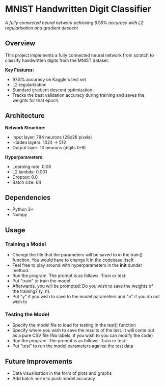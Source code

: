 # MNIST Handwritten Digit Classifier
*A fully connected neural network achieving 97.8% accuracy with L2 regularisation and gradient descent*

## Overview
This project implements a fully connected neural network from scratch to classify handwritten digits from the MNIST dataset.

**Key Features:**
- 97.8% accuracy on Kaggle's test set
- L2 regularization
- Standard gradient descent optimization
- Tracks the best validation accuracy during training and saves the weights for that epoch.

## Architecture
**Network Structure:**
- Input layer: 784 neurons (28x28 pixels)
- Hidden layers: 1024 -> 512
- Output layer: 10 neurons (digits 0-9)

**Hyperparameters:**
- Learning rate: 0.08
- L2 lambda: 0.001
- Dropout: 0.0
- Batch size: 64

## Dependencies
- Python 3+
- Numpy

## Usage
### Training a Model
- Change the file that the parameters will be saved to in the train() function. You would have to change it in the codebase itself.
- Feel free to play around with hyperparameters in the __init__ dunder method.
- Run the program. The prompt is as follows:
Train or test:
- Put "train" to train the model
- Afterwards, you will be prompted:
Do you wish to save the weights of the training? (y, n):
- Put "y" if you wish to save to the model parameters and "n" if you do not wish to
  
### Testing the Model 
- Specify the model file to load for testing in the test() function
- Specify where you wish to save the results of the test. It will come out as a pure CSV file (No labels, if you wish to you can modify the code)
- Run the program. The prompt is as follows:
Train or test:
- Put "test" to run the model parameters against the test data

## Future Improvements
- Data visualisation in the form of plots and graphs
- Add batch norm to push model accuracy


